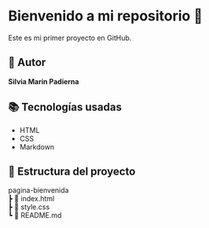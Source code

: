 # Bienvenido a mi repositorio 🚀

Este es mi primer proyecto en GitHub.

## 👤 Autor  
**Silvia Marin Padierna**

## 📚 Tecnologías usadas  
- HTML  
- CSS  
- Markdown

## 📁 Estructura del proyecto  
pagina-bienvenida  
┣ 📄 index.html  
┣ 📄 style.css  
┗ 📄 README.md
